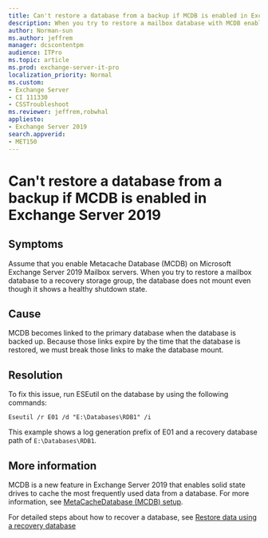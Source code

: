 ```yaml
---
title: Can't restore a database from a backup if MCDB is enabled in Exchange Server 2019
description: When you try to restore a mailbox database with MCDB enabled to a recovery storage group, the database does not mount even though it shows a healthy shutdown state.
author: Norman-sun
ms.author: jeffrem
manager: dcscontentpm
audience: ITPro 
ms.topic: article 
ms.prod: exchange-server-it-pro
localization_priority: Normal
ms.custom: 
- Exchange Server
- CI 111330
- CSSTroubleshoot
ms.reviewer: jeffrem,robwhal
appliesto:
- Exchange Server 2019
search.appverid: 
- MET150
---
```


# Can't restore a database from a backup if MCDB is enabled in Exchange Server 2019

## Symptoms

Assume that you enable Metacache Database (MCDB) on Microsoft Exchange Server 2019 Mailbox servers. When you try to restore a mailbox database to a recovery storage group, the database does not mount even though it shows a healthy shutdown state.

## Cause

MCDB becomes linked to the primary database when the database is backed up. Because those links expire by the time that the database is restored, we must break those links to make the database mount.

## Resolution

To fix this issue, run ESEutil on the database by using the following commands:

```console
Eseutil /r E01 /d "E:\Databases\RDB1" /i
```

This example shows a log generation prefix of E01 and a recovery database path of `E:\Databases\RDB1`.

## More information

MCDB is a new feature in Exchange Server 2019 that enables solid state drives to cache the most frequently used data from a database. For more information, see [MetaCacheDatabase (MCDB) setup](/exchange/high-availability/database-availability-groups/metacachedatabase-setup).

For detailed steps about how to recover a database, see [Restore data using a recovery database](/exchange/restore-data-using-a-recovery-database-exchange-2013-help#use-the-shell-to-recover-data-using-a-recovery-database)
